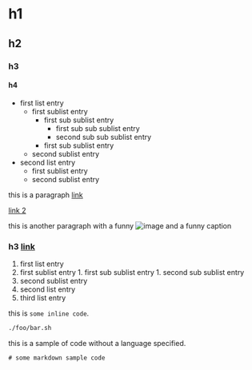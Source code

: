 # h1

## h2

### h3

#### h4

* first list entry
  * first sublist entry
    * first sub sublist entry
      * first sub sub sublist entry
      * second sub sub sublist entry
    * first sub sublist entry
  * second sublist entry
* second list entry
  * first sublist entry
  * second sublist entry

this is a paragraph [link](http://test.example)

[link 2](http://this.is.another.link)

this is another paragraph with a funny ![image](http://server.tld/image.gif) and a funny caption

### h3 [link](http://test.example)

1. first list entry
  1. first sublist entry
    1. first sub sublist entry
    1. second sub sublist entry
  1. second sublist entry
1. second list entry
1. third list entry

this is `some inline code`.

```bash
./foo/bar.sh
```

this is a sample of code without a language specified.

```
# some markdown sample code
```
